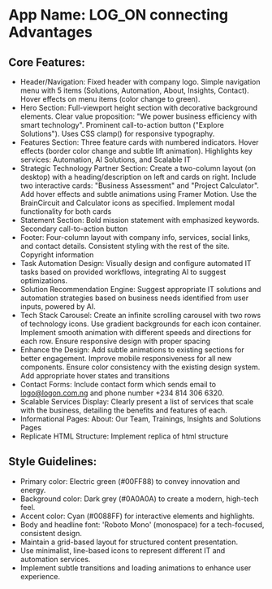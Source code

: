 # **App Name**: LOG_ON connecting Advantages

## Core Features:

- Header/Navigation: Fixed header with company logo. Simple navigation menu with 5 items (Solutions, Automation, About, Insights, Contact). Hover effects on menu items (color change to green).
- Hero Section: Full-viewport height section with decorative background elements. Clear value proposition: "We power business efficiency with smart technology". Prominent call-to-action button ("Explore Solutions"). Uses CSS clamp() for responsive typography.
- Features Section: Three feature cards with numbered indicators. Hover effects (border color change and subtle lift animation). Highlights key services: Automation, AI Solutions, and Scalable IT
- Strategic Technology Partner Section: Create a two-column layout (on desktop) with a heading/description on left and cards on right. Include two interactive cards: "Business Assessment" and "Project Calculator". Add hover effects and subtle animations using Framer Motion. Use the BrainCircuit and Calculator icons as specified. Implement modal functionality for both cards
- Statement Section: Bold mission statement with emphasized keywords. Secondary call-to-action button
- Footer: Four-column layout with company info, services, social links, and contact details. Consistent styling with the rest of the site. Copyright information
- Task Automation Design: Visually design and configure automated IT tasks based on provided workflows, integrating AI to suggest optimizations.
- Solution Recommendation Engine: Suggest appropriate IT solutions and automation strategies based on business needs identified from user inputs, powered by AI.
- Tech Stack Carousel: Create an infinite scrolling carousel with two rows of technology icons. Use gradient backgrounds for each icon container. Implement smooth animation with different speeds and directions for each row. Ensure responsive design with proper spacing
- Enhance the Design: Add subtle animations to existing sections for better engagement. Improve mobile responsiveness for all new components. Ensure color consistency with the existing design system. Add appropriate hover states and transitions
- Contact Forms: Include contact form which sends email to logo@logon.com.ng and phone number +234 814 306 6320.
- Scalable Services Display: Clearly present a list of services that scale with the business, detailing the benefits and features of each.
- Informational Pages: About: Our Team, Trainings, Insights and Solutions Pages
- Replicate HTML Structure: Implement replica of html structure

## Style Guidelines:

- Primary color: Electric green (#00FF88) to convey innovation and energy.
- Background color: Dark grey (#0A0A0A) to create a modern, high-tech feel.
- Accent color: Cyan (#0088FF) for interactive elements and highlights.
- Body and headline font: 'Roboto Mono' (monospace) for a tech-focused, consistent design.
- Maintain a grid-based layout for structured content presentation.
- Use minimalist, line-based icons to represent different IT and automation services.
- Implement subtle transitions and loading animations to enhance user experience.
